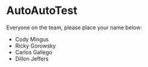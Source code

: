 AutoAutoTest
============
Everyone on the team, please place your name below:

* Cody Mingus
* Ricky Gorowsky
* Carlos Gallego
* Dillon Jeffers
